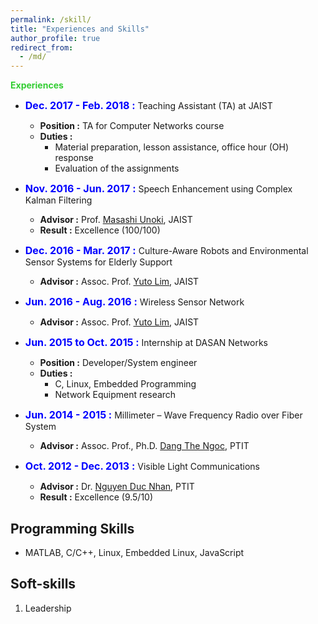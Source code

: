 ```yaml
---
permalink: /skill/
title: "Experiences and Skills"
author_profile: true
redirect_from: 
  - /md/
---
```


**<font color="#32CD32">Experiences</font>**
- **<font size="3" color="#0000FF">Dec. 2017 - Feb. 2018 :</font>** Teaching Assistant (TA) at JAIST
	- **Position :** TA for Computer Networks course
	- **Duties :**
		- Material preparation, lesson assistance, office hour (OH) response
		- Evaluation of the assignments

- **<font size="3" color="#0000FF">Nov. 2016 - Jun. 2017 :</font>** Speech Enhancement using Complex Kalman Filtering
	- **Advisor :** Prof. [Masashi Unoki](http://www.jaist.ac.jp/~unoki/lab/en/), JAIST
	- **Result :** Excellence (100/100)

- **<font size="3" color="#0000FF">Dec. 2016 - Mar. 2017 :</font>** Culture-Aware Robots and Environmental Sensor Systems for Elderly Support
	- **Advisor :** Assoc. Prof. [Yuto Lim](http://www.jaist.ac.jp/is/labs/lim-lab/research.php), JAIST
	
- **<font size="3" color="#0000FF">Jun. 2016 - Aug. 2016 :</font>** Wireless Sensor Network
	- **Advisor :** Assoc. Prof. [Yuto Lim](http://www.jaist.ac.jp/is/labs/lim-lab/research.php), JAIST
	
- **<font size="3" color="#0000FF">Jun. 2015 to Oct. 2015 :</font>** Internship at DASAN Networks
	- **Position :** Developer/System engineer
	- **Duties :**
		- C, Linux, Embedded Programming
		- Network Equipment research
- **<font size="3" color="#0000FF">Jun. 2014 - 2015 :</font>** Millimeter – Wave Frequency Radio over Fiber System
	- **Advisor :** Assoc. Prof., Ph.D. [Dang The Ngoc](https://sites.google.com/site/dtngoc/), PTIT
	
- **<font size="3" color="#0000FF">Oct. 2012 - Dec. 2013 :</font>** Visible Light Communications
	- **Advisor :** Dr. [Nguyen Duc Nhan](nducnhanvt1@yahoo.com), PTIT
	- **Result :** Excellence (9.5/10)


## Programming Skills

  - MATLAB, C/C++, Linux, Embedded Linux, JavaScript


## Soft-skills

  1. Leadership

